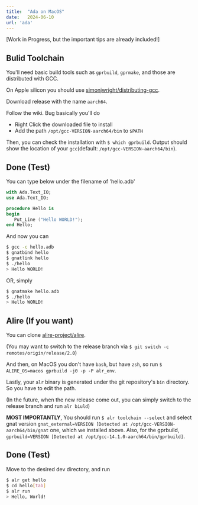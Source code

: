 ```yaml
---
title:  "Ada on MacOS"
date:   2024-06-10
url: 'ada'
---
```


[Work in Progress, but the important tips are already included!]

## Bulid Toolchain

You'll need basic build tools such as `gprbuild`, `gprmake`, and those are distributed with GCC.

On Apple silicon you should use [simonjwright/distributing-gcc](https://github.com/simonjwright/distributing-gcc).

Download release with the name `aarch64`.

Follow the wiki. Bug basically you'll do

- Right Click the downloaded file to install
- Add the path `/opt/gcc-VERSION-aarch64/bin` to `$PATH`

Then, you can check the installation with `$ which gprbuild`. Output should show the location of your `gcc`(default: `/opt/gcc-VERSION-aarch64/bin`).

## Done (Test)

You can type below under the filename of 'hello.adb'

```ada
with Ada.Text_IO;
use Ada.Text_IO;

procedure Hello is
begin
   Put_Line ("Hello WORLD!");
end Hello;
```

And now you can

```bash
$ gcc -c hello.adb
$ gnatbind hello
$ gnatlink hello
$ ./hello
> Hello WORLD!
```

OR, simply

```bash
$ gnatmake hello.adb
$ ./hello
> Hello WORLD!
```

## Alire (If you want)

You can clone [alire-project/alire](https://github.com/alire-project/alire).

(You may want to switch to the release branch via `$ git switch -c remotes/origin/release/2.0`)

And then, on MacOS you don't have `bash`, but have `zsh`, so run `$ ALIRE_OS=macos gprbuild -j0 -p -P alr_env`.

Lastly, your `alr` binary is generated under the git repository's `bin` directory. So you have to edit the path.

(In the future, when the new release come out, you can simply switch to the release branch and run `alr biuld`)

**MOST IMPORTANTLY**, You should run `$ alr toolchain --select` and select gnat version `gnat_external=VERSION [Detected at /opt/gcc-VERSION-aarch64/bin/gnat` one, which we installed above. Also, for the gprbuild, `gprbuild=VERSION [Detected at /opt/gcc-14.1.0-aarch64/bin/gprbuild]`.

## Done (Test)

Move to the desired dev directory, and run

```bash
$ alr get hello
$ cd hello[tab]
$ alr run
> Hello, World!
```